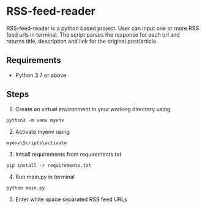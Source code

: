 # RSS-feed-reader
RSS-feed-reader is a python based project.
User can input one or more RSS feed urls in terminal.
The script parses the response for each url and returns title, description and link for the original post/article.

## Requirements
* Python 3.7 or above

## Steps
1. Create an virtual environment in your working directory using 

  ```python3 -m venv myenv```

2. Activate myenv using

  ```myenv\Scripts\activate```

3. Intsall requirements from requirements.txt

  ```pip install -r requirements.txt```

4. Run main.py in terminal

  ```python main.py```

5. Enter white space separated RSS feed URLs
  
